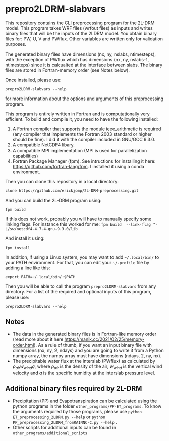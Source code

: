 # prepro2LDRM-slabvars 


This repository contains the CLI preprocessing program for the 2L-DRM model. This program takes WRF files (wrfout files) as inputs and writes  binary files that will be the inputs of the 2LDRM model. You obtain binary files for: PW, U, V and PWflux. Other variables are written only for validation purposes. 

The generated binary files have dimensions (nx, ny, nslabs, ntimesteps), with the exception of PWflux which has dimensions (nx, ny, nslabs-1, ntimesteps) since it is calcualted at the interface between slabs. The binary files are stored in Fortran-memory order (see Notes below).

Once installed, please use:

    prepro2LDRM-slabvars --help

for more information about the options and arguments of this preprocessing program.


This program is entirely written in Fortran and is computationally very efficient. To build and compile it, you need to have the following installed:
1. A Fortran compiler that supports the module ieee_arithmetic is required (any compiler that implements the Fortran 2003 standard or higher should be fine). I did it with the compiler included in GNU/GCC 9.3.0. 
2. A compatible NetCDF4 libary.
3. A compatible MPI implementation (MPI is used for parallelization capabilities)
4. Fortran Package Manager (fpm). See intructions for installing it here: https://github.com/fortran-lang/fpm. I installed it using a conda environment.

Then you can clone this repository in a local directory: 

    clone https://github.com/erickjomp/2L-DRM-preprocessing.git

And you can build the 2L-DRM program using:

    fpm build

If this does not work, probably you will have to manually specify some linking flags. For instance this worked for me: `fpm build  --link-flag "-L/sw/netcdf4-4.7.4-gnu-9.3.0/lib`

And install it using:

    fpm install


In addition, if using a Linux system, you may want to add `~/.local/bin/` to your PATH environment. For that, you can edit your `~/.profile` file by adding a line like this:

    export PATH=~/.local/bin/:$PATH

Then you will be able to call the program `prepro2LDRM-slabvars` from any directory. For a list of the required and optional inputs of this program, please use:

    prepro2LDRM-slabvars --help


## Notes
- The data in the generated  binary files is in Fortran-like memory order (read more about it here https://manik.cc/2021/02/25/memory-order.html). As a rule of thumb, if you want an input binary file with dimensions (nx, ny, 2, ndays) and you are going to write it from a Python numpy array, the numpy array must have dimensions (ndays, 2, ny, nx).
- The precipitable water flux at the interslab (PWflux) as calculated by $\rho_{air} w_{wind} q$, where $\rho_{air}$ is the density of the air, $w_{wind}$ is the vertical wind velocity and $q$ is the specific humidity at the interslab pressure level.

## Additional binary files required by 2L-DRM
- Precipitation (PP) and Evapotranspiration can be calculated using the python programs in the folder `other_programs/PP-ET_programs`. To know the arguments required by those programs, please use `python ET_preprocessing_2LDRM.py --help` or  `python PP_preprocessing_2LDRM_fromRAINNC-C.py --help` .
- Other scripts for additional inputs can be found in `other_programs/additional_scripts`
